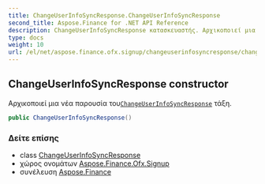 ```yaml
---
title: ChangeUserInfoSyncResponse.ChangeUserInfoSyncResponse
second_title: Aspose.Finance for .NET API Reference
description: ChangeUserInfoSyncResponse κατασκευαστής. Αρχικοποιεί μια νέα παρουσία τουChangeUserInfoSyncResponse τάξη.
type: docs
weight: 10
url: /el/net/aspose.finance.ofx.signup/changeuserinfosyncresponse/changeuserinfosyncresponse/
---
```

## ChangeUserInfoSyncResponse constructor

Αρχικοποιεί μια νέα παρουσία του[`ChangeUserInfoSyncResponse`](../) τάξη.

```csharp
public ChangeUserInfoSyncResponse()
```

### Δείτε επίσης

* class [ChangeUserInfoSyncResponse](../)
* χώρος ονομάτων [Aspose.Finance.Ofx.Signup](../../changeuserinfosyncresponse/)
* συνέλευση [Aspose.Finance](../../../)


